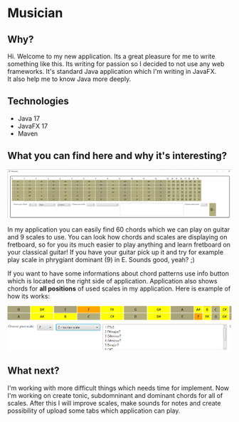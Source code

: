 
# Musician

## Why?
Hi. Welcome to my new application. Its a great pleasure for me to write something like this.
Its writing for passion so I decided to not use any web frameworks. It's standard Java application which I'm writing in JavaFX.  
It also help me to know Java more deeply. 

## Technologies

- Java 17
- JavaFX 17
- Maven

## What you can find here and why it's interesting?

<img src="https://github.com/KamilGren/Musician/blob/master/MusicianApp.png" alt="my app">

In my application you can easily find 60 chords which we can play on guitar and 9 scales to use.
You can look how chords and scales are displaying on fretboard, so for you its much easier to play anything and learn fretboard on your classical guitar! If you have your guitar pick up it and try for example play scale in phrygiant dominant (9) in E. Sounds good, yeah? ;)

If you want to have some informations about chord patterns use info button which is located on the right side of application. Application also shows chords for **all positions** of used scales in my application. Here is example of how its works:

<img src="https://github.com/KamilGren/Musician/blob/master/displayingChordsOfScale.png" alt="chords on scale positions">



## What next?

I'm working with more difficult things which needs time for implement. 
Now I'm working on create tonic, subdomninant and dominant chords for all of scales.
After this I will improve scales, make sounds for notes and create possibility of upload some tabs which application can play.







